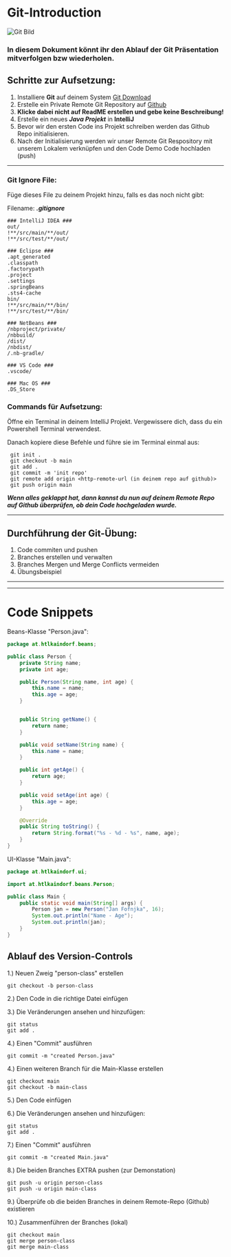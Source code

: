 # Git-Introduction

![Git Bild](https://upload.wikimedia.org/wikipedia/commons/thumb/e/e0/Git-logo.svg/640px-Git-logo.svg.png)

### In diesem Dokument könnt ihr den Ablauf der Git Präsentation mitverfolgen bzw wiederholen.

## Schritte zur Aufsetzung:

1. Installiere **Git** auf deinem System [Git Download](https://git-scm.com/downloads)
2. Erstelle ein Private Remote Git Repository auf [Github](https://github.com)
3. **Klicke dabei nicht auf ReadME erstellen und gebe keine Beschreibung!**
4. Erstelle ein neues ***Java Projekt*** in **IntelliJ**
5. Bevor wir den ersten Code ins Projekt schreiben werden das Github Repo initialisieren.
6. Nach der Initialisierung werden wir unser Remote Git Respository mit unserem Lokalem verknüpfen und den Code Demo Code hochladen (push)

---

### Git Ignore File:

Füge dieses File zu deinem Projekt hinzu, falls es das noch nicht gibt:

Filename: ***.gitignore***
```
### IntelliJ IDEA ###
out/
!**/src/main/**/out/
!**/src/test/**/out/

### Eclipse ###
.apt_generated
.classpath
.factorypath
.project
.settings
.springBeans
.sts4-cache
bin/
!**/src/main/**/bin/
!**/src/test/**/bin/

### NetBeans ###
/nbproject/private/
/nbbuild/
/dist/
/nbdist/
/.nb-gradle/

### VS Code ###
.vscode/

### Mac OS ###
.DS_Store
```

### Commands für Aufsetzung:

Öffne ein Terminal in deinem IntelliJ Projekt. Vergewissere dich, dass du ein Powershell Terminal verwendest.

Danach kopiere diese Befehle und führe sie im Terminal einmal aus:

```
 git init .
 git checkout -b main
 git add .
 git commit -m 'init repo'
 git remote add origin <http-remote-url (in deinem repo auf github)>
 git push origin main
```

***Wenn alles geklappt hat, dann kannst du nun auf deinem Remote Repo auf Github überprüfen, ob dein Code hochgeladen wurde.***

---

## Durchführung der Git-Übung:

1. Code commiten und pushen
2. Branches erstellen und verwalten
3. Branches Mergen und Merge Conflicts vermeiden
4. Übungsbeispiel

---
---



# Code Snippets 

Beans-Klasse "Person.java":
```java
package at.htlkaindorf.beans;

public class Person {
    private String name;
    private int age;

    public Person(String name, int age) {
        this.name = name;
        this.age = age;
    }


    public String getName() {
        return name;
    }

    public void setName(String name) {
        this.name = name;
    }

    public int getAge() {
        return age;
    }

    public void setAge(int age) {
        this.age = age;
    }

    @Override
    public String toString() {
        return String.format("%s - %d - %s", name, age);
    }
}
```

UI-Klasse "Main.java":
```java
package at.htlkaindorf.ui;

import at.htlkaindorf.beans.Person;

public class Main {
    public static void main(String[] args) {
        Person jan = new Person("Jan Fofnjka", 16);
        System.out.println("Name - Age");
        System.out.println(jan);
    }
}
```

## Ablauf des Version-Controls

1.) Neuen Zweig "person-class" erstellen
```git
git checkout -b person-class
```
2.) Den Code in die richtige Datei einfügen 

3.) Die Veränderungen ansehen und hinzufügen:
```git
git status
git add .
```

4.) Einen "Commit" ausführen
```git
git commit -m "created Person.java"
```

4.) Einen weiteren Branch für die Main-Klasse erstellen
```git
git checkout main
git checkout -b main-class
```

5.) Den Code einfügen


6.) Die Veränderungen ansehen und hinzufügen:
```git
git status
git add .
```

7.) Einen "Commit" ausführen
```git
git commit -m "created Main.java"
```

8.) Die beiden Branches EXTRA pushen (zur Demonstation)
```git
git push -u origin person-class
git push -u origin main-class
```

9.) Überprüfe ob die beiden Branches in deinem Remote-Repo (Github) existieren


10.) Zusammenführen der Branches (lokal)

```git
git checkout main
git merge person-class
git merge main-class
```

